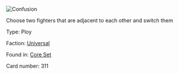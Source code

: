 
![Confusion](https://warhammerunderworlds.com/wp-content/uploads/sites/6/2017/12/311_ENG-Confusion.png)

Choose two fighters that are adjacent to each other and switch them

Type: Ploy

Faction: [Universal](/factions/universal.md)

Found in: [Core Set](/locations/core-set.md)

Card number: 311
